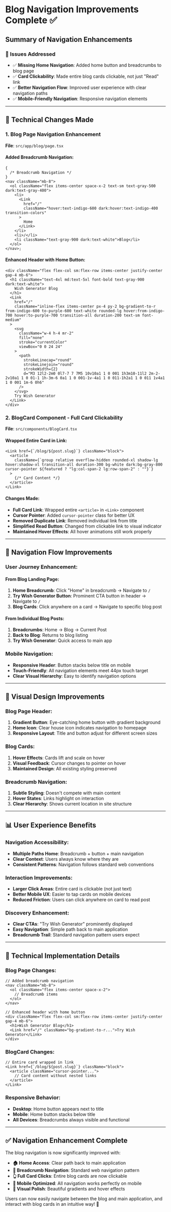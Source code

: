 # Blog Navigation Improvements Complete ✅

## Summary of Navigation Enhancements

### 🎯 **Issues Addressed**

- ✅ **Missing Home Navigation**: Added home button and breadcrumbs to blog page
- ✅ **Card Clickability**: Made entire blog cards clickable, not just "Read" link
- ✅ **Better Navigation Flow**: Improved user experience with clear navigation paths
- ✅ **Mobile-Friendly Navigation**: Responsive navigation elements

---

## 🔧 **Technical Changes Made**

### 1. **Blog Page Navigation Enhancement**

**File**: `src/app/blog/page.tsx`

#### Added Breadcrumb Navigation:

```tsx
{
  /* Breadcrumb Navigation */
}
<nav className="mb-8">
  <ol className="flex items-center space-x-2 text-sm text-gray-500 dark:text-gray-400">
    <li>
      <Link
        href="/"
        className="hover:text-indigo-600 dark:hover:text-indigo-400 transition-colors"
      >
        Home
      </Link>
    </li>
    <li>/</li>
    <li className="text-gray-900 dark:text-white">Blog</li>
  </ol>
</nav>;
```

#### Enhanced Header with Home Button:

```tsx
<div className="flex flex-col sm:flex-row items-center justify-center gap-4 mb-6">
  <h1 className="text-4xl md:text-5xl font-bold text-gray-900 dark:text-white">
    Wish Generator Blog
  </h1>
  <Link
    href="/"
    className="inline-flex items-center px-4 py-2 bg-gradient-to-r from-indigo-600 to-purple-600 text-white rounded-lg hover:from-indigo-700 hover:to-purple-700 transition-all duration-200 text-sm font-medium"
  >
    <svg
      className="w-4 h-4 mr-2"
      fill="none"
      stroke="currentColor"
      viewBox="0 0 24 24"
    >
      <path
        strokeLinecap="round"
        strokeLinejoin="round"
        strokeWidth={2}
        d="M3 12l2-2m0 0l7-7 7 7M5 10v10a1 1 0 001 1h3m10-11l2 2m-2-2v10a1 1 0 01-1 1h-3m-6 0a1 1 0 001-1v-4a1 1 0 011-1h2a1 1 0 011 1v4a1 1 0 001 1m-6 0h6"
      />
    </svg>
    Try Wish Generator
  </Link>
</div>
```

### 2. **BlogCard Component - Full Card Clickability**

**File**: `src/components/BlogCard.tsx`

#### Wrapped Entire Card in Link:

```tsx
<Link href={`/blog/${post.slug}`} className="block">
  <article
    className={`group relative overflow-hidden rounded-xl shadow-lg hover:shadow-xl transition-all duration-300 bg-white dark:bg-gray-800 cursor-pointer ${featured ? "lg:col-span-2 lg:row-span-2" : ""}`}
  >
    {/* Card Content */}
  </article>
</Link>
```

#### Changes Made:

- **Full Card Link**: Wrapped entire `<article>` in `<Link>` component
- **Cursor Pointer**: Added `cursor-pointer` class for better UX
- **Removed Duplicate Link**: Removed individual link from title
- **Simplified Read Button**: Changed from clickable link to visual indicator
- **Maintained Hover Effects**: All hover animations still work properly

---

## 📱 **Navigation Flow Improvements**

### User Journey Enhancement:

#### From Blog Landing Page:

1. **Home Breadcrumb**: Click "Home" in breadcrumb → Navigate to `/`
2. **Try Wish Generator Button**: Prominent CTA button in header → Navigate to `/`
3. **Blog Cards**: Click anywhere on a card → Navigate to specific blog post

#### From Individual Blog Posts:

1. **Breadcrumbs**: Home → Blog → Current Post
2. **Back to Blog**: Returns to blog listing
3. **Try Wish Generator**: Quick access to main app

### Mobile Navigation:

- **Responsive Header**: Button stacks below title on mobile
- **Touch-Friendly**: All navigation elements meet 44px touch target
- **Clear Visual Hierarchy**: Easy to identify navigation options

---

## 🎨 **Visual Design Improvements**

### Blog Page Header:

1. **Gradient Button**: Eye-catching home button with gradient background
2. **Home Icon**: Clear house icon indicates navigation to homepage
3. **Responsive Layout**: Title and button adjust for different screen sizes

### Blog Cards:

1. **Hover Effects**: Cards lift and scale on hover
2. **Visual Feedback**: Cursor changes to pointer on hover
3. **Maintained Design**: All existing styling preserved

### Breadcrumb Navigation:

1. **Subtle Styling**: Doesn't compete with main content
2. **Hover States**: Links highlight on interaction
3. **Clear Hierarchy**: Shows current location in site structure

---

## 📊 **User Experience Benefits**

### Navigation Accessibility:

- **Multiple Paths Home**: Breadcrumb + button + main navigation
- **Clear Context**: Users always know where they are
- **Consistent Patterns**: Navigation follows standard web conventions

### Interaction Improvements:

- **Larger Click Areas**: Entire card is clickable (not just text)
- **Better Mobile UX**: Easier to tap cards on mobile devices
- **Reduced Friction**: Users can click anywhere on card to read post

### Discovery Enhancement:

- **Clear CTAs**: "Try Wish Generator" prominently displayed
- **Easy Navigation**: Simple path back to main application
- **Breadcrumb Trail**: Standard navigation pattern users expect

---

## 🚀 **Technical Implementation Details**

### Blog Page Changes:

```tsx
// Added breadcrumb navigation
<nav className="mb-8">
  <ol className="flex items-center space-x-2">
    // Breadcrumb items
  </ol>
</nav>

// Enhanced header with home button
<div className="flex flex-col sm:flex-row items-center justify-center gap-4 mb-6">
  <h1>Wish Generator Blog</h1>
  <Link href="/" className="bg-gradient-to-r...">Try Wish Generator</Link>
</div>
```

### BlogCard Changes:

```tsx
// Entire card wrapped in link
<Link href={`/blog/${post.slug}`} className="block">
  <article className="cursor-pointer...">
    // Card content without nested links
  </article>
</Link>
```

### Responsive Behavior:

- **Desktop**: Home button appears next to title
- **Mobile**: Home button stacks below title
- **All Devices**: Breadcrumbs always visible and functional

---

## ✅ **Navigation Enhancement Complete**

The blog navigation is now significantly improved with:

- **🏠 Home Access**: Clear path back to main application
- **📍 Breadcrumb Navigation**: Standard web navigation pattern
- **👆 Full Card Clicks**: Entire blog cards are now clickable
- **📱 Mobile Optimized**: All navigation works perfectly on mobile
- **🎨 Visual Polish**: Beautiful gradients and hover effects

Users can now easily navigate between the blog and main application, and interact with blog cards in an intuitive way! 🎉
